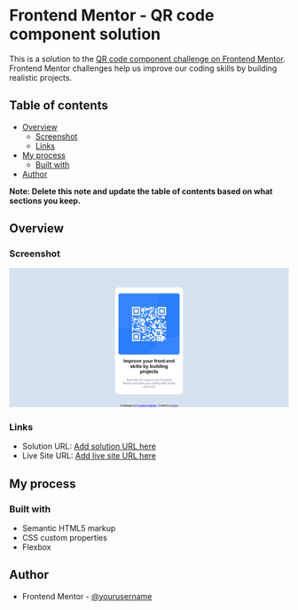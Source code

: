 # Frontend Mentor - QR code component solution

This is a solution to the [QR code component challenge on Frontend Mentor](https://www.frontendmentor.io/challenges/qr-code-component-iux_sIO_H). Frontend Mentor challenges help us improve our coding skills by building realistic projects. 

## Table of contents

- [Overview](#overview)
  - [Screenshot](#screenshot)
  - [Links](#links)
- [My process](#my-process)
  - [Built with](#built-with)
- [Author](#author)

**Note: Delete this note and update the table of contents based on what sections you keep.**

## Overview

### Screenshot

![](./arkam-mohamad.github.io_qr-frontend_mentor_.png)


### Links

- Solution URL: [Add solution URL here](https://www.frontendmentor.io/solutions/responsive-qr-component-with-css-flexbox-qy_kcy32mR)
- Live Site URL: [Add live site URL here](https://arkam-mohamad.github.io/qr-frontend_mentor/)

## My process

### Built with

- Semantic HTML5 markup
- CSS custom properties
- Flexbox


## Author

- Frontend Mentor - [@yourusername](https://www.frontendmentor.io/profile/yourusername)
